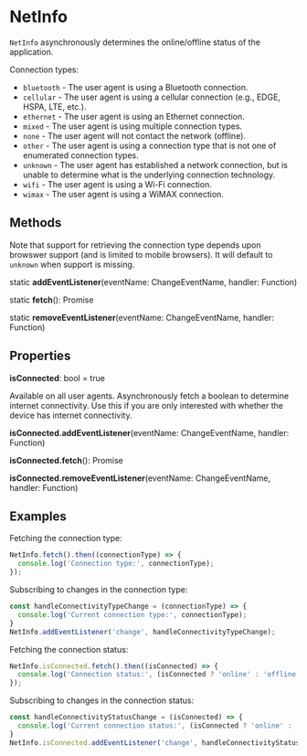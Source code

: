 # NetInfo

`NetInfo` asynchronously determines the online/offline status of the
application.

Connection types:

* `bluetooth` - The user agent is using a Bluetooth connection.
* `cellular` - The user agent is using a cellular connection (e.g., EDGE, HSPA, LTE, etc.).
* `ethernet` - The user agent is using an Ethernet connection.
* `mixed` -  The user agent is using multiple connection types.
* `none` - The user agent will not contact the network (offline).
* `other` - The user agent is using a connection type that is not one of enumerated connection types.
* `unknown` -  The user agent has established a network connection, but is unable to determine what is the underlying connection technology.
* `wifi` - The user agent is using a Wi-Fi connection.
* `wimax` -  The user agent is using a WiMAX connection.

## Methods

Note that support for retrieving the connection type depends upon browswer
support (and is limited to mobile browsers). It will default to `unknown` when
support is missing.

static **addEventListener**(eventName: ChangeEventName, handler: Function)

static **fetch**(): Promise

static **removeEventListener**(eventName: ChangeEventName, handler: Function)

## Properties

**isConnected**: bool = true

Available on all user agents. Asynchronously fetch a boolean to determine
internet connectivity. Use this if you are only interested with whether the device has internet connectivity.

**isConnected.addEventListener**(eventName: ChangeEventName, handler: Function)

**isConnected.fetch**(): Promise

**isConnected.removeEventListener**(eventName: ChangeEventName, handler: Function)

## Examples

Fetching the connection type:

```js
NetInfo.fetch().then((connectionType) => {
  console.log('Connection type:', connectionType);
});
```

Subscribing to changes in the connection type:

```js
const handleConnectivityTypeChange = (connectionType) => {
  console.log('Current connection type:', connectionType);
}
NetInfo.addEventListener('change', handleConnectivityTypeChange);
```

Fetching the connection status:

```js
NetInfo.isConnected.fetch().then((isConnected) => {
  console.log('Connection status:', (isConnected ? 'online' : 'offline'));
});
```

Subscribing to changes in the connection status:

```js
const handleConnectivityStatusChange = (isConnected) => {
  console.log('Current connection status:', (isConnected ? 'online' : 'offline'));
}
NetInfo.isConnected.addEventListener('change', handleConnectivityStatusChange);
```
